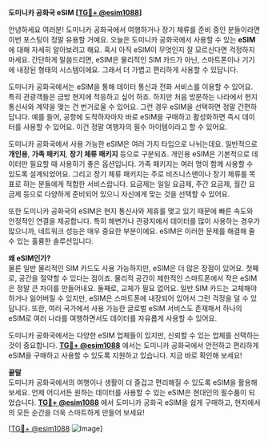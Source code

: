 **도미니카 공화국 eSIM [[TG💪+ @esim1088](https://t.me/s/esim1088)]**

안녕하세요 여러분! 도미니카 공화국에서 여행하거나 장기 체류를 준비 중인 분들이라면 이번 포스팅이 정말 유용할 거예요. 오늘은 도미니카 공화국에서 사용할 수 있는 **eSIM**에 대해 자세히 알아보려고 해요. 혹시 아직 eSIM이 무엇인지 잘 모르신다면 걱정하지 마세요. 간단하게 말씀드리면, eSIM은 물리적인 SIM 카드가 아닌, 스마트폰이나 기기에 내장된 형태의 시스템이에요. 그래서 더 가볍고 편리하게 사용할 수 있답니다.

도미니카 공화국에서는 eSIM을 통해 데이터 통신과 전화 서비스를 이용할 수 있어요. 특히 관광객들은 금방 현지에 적응하고 싶어 하죠. 하지만 처음 방문하는 나라에서 현지 통신사와 계약을 맺는 건 번거로울 수 있어요. 그런 경우 eSIM을 선택하면 정말 간편하답니다. 예를 들어, 공항에 도착하자마자 바로 eSIM을 구매하고 활성화하면 즉시 데이터를 사용할 수 있어요. 이건 정말 여행자의 필수 아이템이라고 할 수 있어요.

도미니카 공화국에서 사용 가능한 eSIM은 여러 가지 타입으로 나뉘는데요. 일반적으로 **개인용**, **가족 패키지**, **장기 체류 패키지** 등으로 구분되죠. 개인용 eSIM은 기본적으로 데이터만 필요할 때 사용하기 좋은 옵션입니다. 가족 패키지는 여러 명이 함께 사용할 수 있도록 설계되었어요. 그리고 장기 체류 패키지는 주로 비즈니스맨이나 장기 체류를 목표로 하는 분들에게 적합한 서비스랍니다. 요금제는 일일 요금제, 주간 요금제, 월간 요금제 등으로 다양하게 준비되어 있으니 자신에게 맞는 것을 선택할 수 있어요.

또한 도미니카 공화국의 eSIM은 현지 통신사와 제휴를 맺고 있기 때문에 빠른 속도와 안정적인 연결을 제공합니다. 특히 해변가나 관광지에서 데이터를 많이 사용하는 경우가 많으니까, 네트워크 성능은 매우 중요한 부분이에요. eSIM은 이러한 문제를 해결해 줄 수 있는 훌륭한 솔루션입니다.

**왜 eSIM인가?**  
물론 일반 물리적인 SIM 카드도 사용 가능하지만, eSIM은 더 많은 장점이 있어요. 첫째로, 공간을 절약할 수 있다는 점이죠. 물리적 공간이 제한적인 스마트폰에서 작은 eSIM은 정말 큰 차이를 만들어내요. 둘째로, 교체가 필요 없어요. 일반 SIM 카드는 교체해야 하거나 잃어버릴 수 있지만, eSIM은 스마트폰에 내장되어 있어서 그런 걱정을 덜 수 있답니다. 또한, 여러 국가에서 사용 가능한 글로벌 eSIM 서비스도 존재해서 하나의 eSIM로 여러 나라를 여행하면서도 데이터를 자유롭게 사용할 수 있어요.

도미니카 공화국에서는 다양한 eSIM 업체들이 있지만, 신뢰할 수 있는 업체를 선택하는 것이 중요합니다. **[TG💪+ @esim1088](https://t.me/s/esim1088)** 에서는 도미니카 공화국에서 안전하고 편리하게 eSIM을 구매하고 사용할 수 있도록 지원하고 있습니다. 지금 바로 확인해 보세요!

**끝말**  
도미니카 공화국에서의 여행이나 생활이 더 즐겁고 편리해질 수 있도록 eSIM을 활용해 보세요. 언제 어디서든 원하는 데이터를 사용할 수 있는 eSIM은 현대인의 필수품이 되었습니다. **[TG💪+ @esim1088](https://t.me/s/esim1088)** 에서 도미니카 공화국 eSIM을 쉽게 구매하고, 현지에서의 모든 순간을 더욱 스마트하게 만들어 보세요!

[[TG💪+ @esim1088](https://t.me/s/esim1088) ![Image](https://i.postimg.cc/Y0z9fWf4/image.png)]